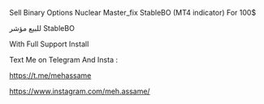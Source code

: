 Sell Binary Options Nuclear Master_fix StableBO (MT4 indicator) For 100$

للبيع مؤشر StableBO 

With Full Support Install

Text Me on Telegram And Insta :

https://t.me/mehassame

https://www.instagram.com/meh.assame/
